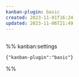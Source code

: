```yaml
---  
kanban-plugin: basic  
created: 2023-11-01T16:24  
updated: 2023-11-06T21:49  
---  
```

  
  
##   
  
  
  
  
  
%% kanban:settings  
```  
{"kanban-plugin":"basic"}  
```  
%%